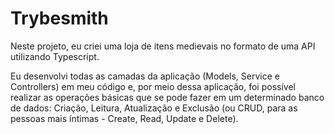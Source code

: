 # Trybesmith

Neste projeto, eu criei uma loja de itens medievais no formato de uma API utilizando Typescript.

Eu desenvolvi todas as camadas da aplicação (Models, Service e Controllers) em meu código e, por meio dessa aplicação, foi possível realizar as operações básicas que se pode fazer em um determinado banco de dados: Criação, Leitura, Atualização e Exclusão (ou CRUD, para as pessoas mais íntimas - Create, Read, Update e Delete).
